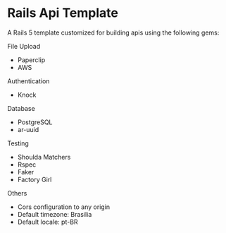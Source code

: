 # Rails Api Template

A Rails 5 template customized for building apis using the following gems:

File Upload

* Paperclip
* AWS

Authentication

* Knock

Database

* PostgreSQL
* ar-uuid

Testing

* Shoulda Matchers
* Rspec
* Faker
* Factory Girl

Others

* Cors configuration to any origin
* Default timezone: Brasilia
* Default locale: pt-BR
